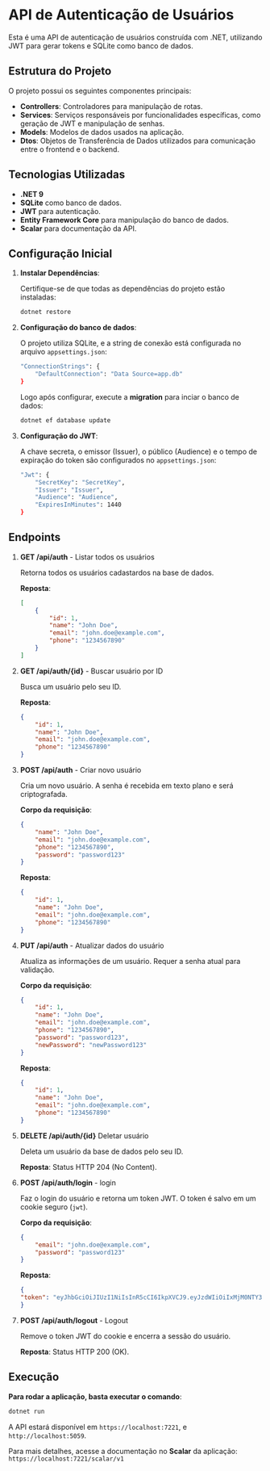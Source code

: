 # API de Autenticação de Usuários

Esta é uma API de autenticação de usuários construída com .NET, utilizando JWT para gerar tokens e SQLite como banco de dados.

## Estrutura do Projeto

O projeto possui os seguintes componentes principais:

- **Controllers**: Controladores para manipulação de rotas.
- **Services**: Serviços responsáveis por funcionalidades específicas, como geração de JWT e manipulação de senhas.
- **Models**: Modelos de dados usados na aplicação.
- **Dtos**: Objetos de Transferência de Dados utilizados para comunicação entre o frontend e o backend.

## Tecnologias Utilizadas

- **.NET 9**
- **SQLite** como banco de dados.
- **JWT** para autenticação.
- **Entity Framework Core** para manipulação do banco de dados.
- **Scalar** para documentação da API.

## Configuração Inicial

1. **Instalar Dependências**:

    Certifique-se de que todas as dependências do projeto estão instaladas:

    ```bash
    dotnet restore
    ```

2. **Configuração do banco de dados**:

    O projeto utiliza SQLite, e a string de conexão está configurada no arquivo `appsettings.json`:

    ```bash
    "ConnectionStrings": {
        "DefaultConnection": "Data Source=app.db"
    }
    ```

    Logo após configurar, execute a **migration** para inciar o banco de dados:
    ```bash
    dotnet ef database update
    ```

4. **Configuração do JWT**:

    A chave secreta, o emissor (Issuer), o público (Audience) e o tempo de expiração do token são configurados no `appsettings.json`:

    ```bash
    "Jwt": {
        "SecretKey": "SecretKey",
        "Issuer": "Issuer",
        "Audience": "Audience",
        "ExpiresInMinutes": 1440
    }
    ```

## Endpoints

1. **GET /api/auth** - Listar todos os usuários

    Retorna todos os usuários cadastardos na base de dados.

    **Reposta**:
    ```json
    [
        {
            "id": 1,
            "name": "John Doe",
            "email": "john.doe@example.com",
            "phone": "1234567890"
        }
    ]
    ```

2. **GET /api/auth/{id}** - Buscar usuário por ID

    Busca um usuário pelo seu ID.

    **Reposta**:
    ```json
    {
        "id": 1,
        "name": "John Doe",
        "email": "john.doe@example.com",
        "phone": "1234567890"
    }
    ```

3. **POST /api/auth** - Criar novo usuário

    Cria um novo usuário. A senha é recebida em texto plano e será criptografada.

    **Corpo da requisição**:
    ```json
    {
        "name": "John Doe",
        "email": "john.doe@example.com",
        "phone": "1234567890",
        "password": "password123"
    }
    ```

    **Reposta**:
    ```json
    {
        "id": 1,
        "name": "John Doe",
        "email": "john.doe@example.com",
        "phone": "1234567890"
    }
    ```

4. **PUT /api/auth** - Atualizar dados do usuário

    Atualiza as informações de um usuário. Requer a senha atual para validação.

    **Corpo da requisição**:
    ```json
    {
        "id": 1,
        "name": "John Doe",
        "email": "john.doe@example.com",
        "phone": "1234567890",
        "password": "password123",
        "newPassword": "newPassword123"
    }
    ```

    **Reposta**:
    ```json
    {
        "id": 1,
        "name": "John Doe",
        "email": "john.doe@example.com",
        "phone": "1234567890"
    }
    ```

5. **DELETE /api/auth/{id}** Deletar usuário

    Deleta um usuário da base de dados pelo seu ID.

    **Reposta**:
    Status HTTP 204 (No Content).

6. **POST /api/auth/login** - login

    Faz o login do usuário e retorna um token JWT. O token é salvo em um cookie seguro (`jwt`).

    **Corpo da requisição**:
    ```json
    {
        "email": "john.doe@example.com",
        "password": "password123"
    }
    ```

    **Reposta**:
    ```json
    {
    "token": "eyJhbGciOiJIUzI1NiIsInR5cCI6IkpXVCJ9.eyJzdWIiOiIxMjM0NTY3ODkwIiwibmFtZSI6IkpvaG4gRG9lIiwiYWRtaW4iOnRydWV9.4IGmAplfZymfm3aLK9k3d9bcGbgHvw45aRerqTtTuyY"
    }
    ```

7. **POST /api/auth/logout** - Logout

    Remove o token JWT do cookie e encerra a sessão do usuário.

    **Reposta**:
    Status HTTP 200 (OK).

## Execução

**Para rodar a aplicação, basta executar o comando**:
```bash
dotnet run
```

A API estará disponível em `https://localhost:7221`, e `http://localhost:5059`.

Para mais detalhes, acesse a documentação no **Scalar** da aplicação: `https://localhost:7221/scalar/v1`
